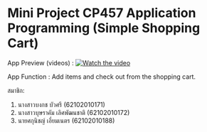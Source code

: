 # Mini Project CP457 Application Programming (Simple Shopping Cart)

App Preview (videos) : 
[![Watch the video](https://img.youtube.com/vi/nowaJ3m4psM/hqdefault.jpg)](https://youtube.com/shorts/nowaJ3m4psM)

App Function : Add items and check out from the shopping cart.

สมาชิก: 
1) นางสาวบงกช บัวศรี (62102010171)
2) นางสาวบุษราคัม เลิศพัฒนชาติ (62102010172)  
3) นายศกุนิชญ์ เอี่ยมเนตร (62102010188)
